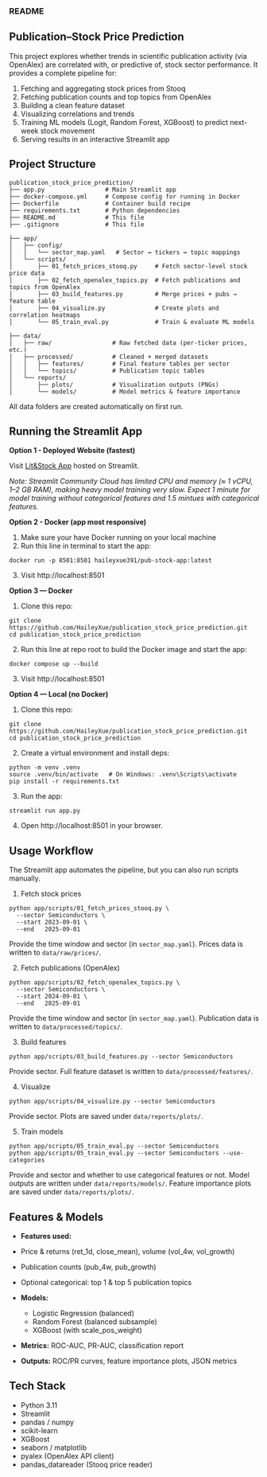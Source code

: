### README
## Publication–Stock Price Prediction

This project explores whether trends in scientific publication activity (via OpenAlex) are correlated with, or predictive of, stock sector performance.
It provides a complete pipeline for:
1. Fetching and aggregating stock prices from Stooq
2. Fetching publication counts and top topics from OpenAlex
3. Building a clean feature dataset
4. Visualizing correlations and trends
5. Training ML models (Logit, Random Forest, XGBoost) to predict next-week stock movement
6. Serving results in an interactive Streamlit app

## Project Structure
```
publication_stock_price_prediction/  
├── app.py                 # Main Streamlit app  
├── docker-compose.yml     # Compose config for running in Docker  
├── Dockerfile             # Container build recipe  
├── requirements.txt       # Python dependencies  
├── README.md              # This file  
├── .gitignore             # This file  

├── app/  
│   ├── config/  
│   │   └── sector_map.yaml   # Sector ↔ tickers ↔ topic mappings  
│   └── scripts/  
│       ├── 01_fetch_prices_stooq.py     # Fetch sector-level stock price data  
│       ├── 02_fetch_openalex_topics.py  # Fetch publications and topics from OpenAlex  
│       ├── 03_build_features.py         # Merge prices + pubs → feature table  
│       ├── 04_visualize.py              # Create plots and correlation heatmaps  
│       └── 05_train_eval.py             # Train & evaluate ML models  

├── data/  
│   ├── raw/                 # Raw fetched data (per-ticker prices, etc.)  
│   ├── processed/           # Cleaned + merged datasets  
│   │   ├── features/        # Final feature tables per sector  
│   │   └── topics/          # Publication topic tables  
│   └── reports/  
│       ├── plots/           # Visualization outputs (PNGs)  
│       └── models/          # Model metrics & feature importance  
```

All data folders are created automatically on first run.  

## Running the Streamlit App
**Option 1 - Deployed Website (fastest)**  

Visit [Lit&Stock App](https://publicationstockpriceprediction-haileyxue.streamlit.app/) hosted on Streamlit.  

*Note: Streamlit Community Cloud has limited CPU and memory (≈ 1 vCPU, 1–2 GB RAM), making heavy model training very slow. Expect 1 minute for model training without categorical features and 1.5 mintues with categorical features.*  

**Option 2 - Docker (app most responsive)**
1. Make sure your have Docker running on your local machine  
2. Run this line in terminal to start the app:  
```
docker run -p 8501:8501 haileyxue391/pub-stock-app:latest
```
3. Visit http://localhost:8501

**Option 3 — Docker**

1. Clone this repo:  
```
git clone https://github.com/HaileyXue/publication_stock_price_prediction.git
cd publication_stock_price_prediction
```
2. Run this line at repo root to build the Docker image and start the app:  
```
docker compose up --build
```
3. Visit http://localhost:8501  

**Option 4 — Local (no Docker)**
1. Clone this repo:  
```
git clone https://github.com/HaileyXue/publication_stock_price_prediction.git
cd publication_stock_price_prediction
```
2. Create a virtual environment and install deps:  
```
python -m venv .venv
source .venv/bin/activate   # On Windows: .venv\Scripts\activate
pip install -r requirements.txt
```
3. Run the app:  
```
streamlit run app.py
```
4. Open http://localhost:8501 in your browser.

## Usage Workflow
The Streamlit app automates the pipeline, but you can also run scripts manually.  
1. Fetch stock prices    
```
python app/scripts/01_fetch_prices_stooq.py \
  --sector Semiconductors \
  --start 2023-09-01 \
  --end   2025-09-01
```
Provide the time window and sector (in `sector_map.yaml`). Prices data is written to `data/raw/prices/`.  

2. Fetch publications (OpenAlex)    
```
python app/scripts/02_fetch_openalex_topics.py \
  --sector Semiconductors \
  --start 2024-09-01 \
  --end   2025-09-01
```
Provide the time window and sector (in `sector_map.yaml`). Publication data is written to `data/processed/topics/`.  

3. Build features    
```
python app/scripts/03_build_features.py --sector Semiconductors
```
Provide sector. Full feature dataset is written to `data/processed/features/`.  

4. Visualize  
 
```
python app/scripts/04_visualize.py --sector Semiconductors
```
Provide sector. Plots are saved under `data/reports/plots/`.  

5. Train models  
 
``` 
python app/scripts/05_train_eval.py --sector Semiconductors
python app/scripts/05_train_eval.py --sector Semiconductors --use-categories
```
Provide and sector and whether to use categorical features or not. Model outputs are written under `data/reports/models/`. Feature importance plots are saved under `data/reports/plots/`.  

## Features & Models

-  **Features used:**
  - Price & returns (ret_1d, close_mean), volume (vol_4w, vol_growth)
  - Publication counts (pub_4w, pub_growth)
  - Optional categorical: top 1 & top 5 publication topics

- **Models:**
  - Logistic Regression (balanced)
  - Random Forest (balanced subsample)
  - XGBoost (with scale_pos_weight)

- **Metrics:** ROC-AUC, PR-AUC, classification report  
- **Outputs:** ROC/PR curves, feature importance plots, JSON metrics  

## Tech Stack
- Python 3.11
- Streamlit
- pandas / numpy
- scikit-learn
- XGBoost
- seaborn / matplotlib
- pyalex (OpenAlex API client)
- pandas_datareader (Stooq price reader)
